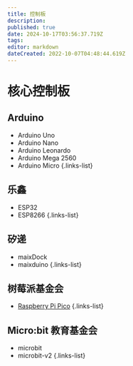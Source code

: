 ```yaml
---
title: 控制板
description: 
published: true
date: 2024-10-17T03:56:37.719Z
tags: 
editor: markdown
dateCreated: 2022-10-07T04:48:44.619Z
---
```


# 核心控制板

## Arduino

- Arduino Uno
- Arduino Nano
- Arduino Leonardo
- Arduino Mega 2560
- Arduino Micro
{.links-list}

## 乐鑫

- ESP32
- ESP8266
{.links-list}

## 矽递

- maixDock
- maixduino
{.links-list}

## 树莓派基金会

- [Raspberry Pi Pico](/general-hardware-guidelines/boards/raspberry-pi-pico)
{.links-list}

## Micro:bit 教育基金会

- microbit
- microbit-v2
{.links-list}